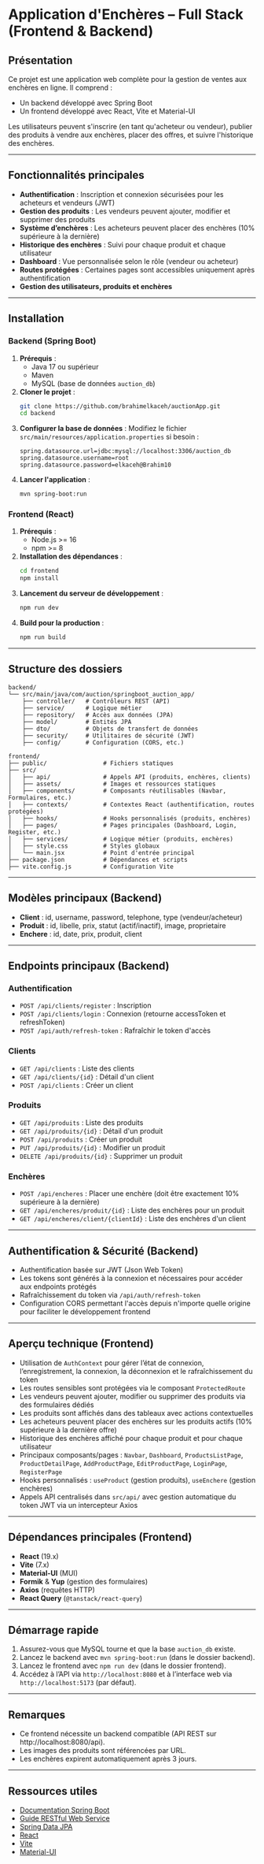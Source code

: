 # Application d'Enchères – Full Stack (Frontend & Backend)

## Présentation

Ce projet est une application web complète pour la gestion de ventes aux enchères en ligne. Il comprend :

- Un backend développé avec Spring Boot
- Un frontend développé avec React, Vite et Material-UI

Les utilisateurs peuvent s'inscrire (en tant qu'acheteur ou vendeur), publier des produits à vendre aux enchères, placer des offres, et suivre l'historique des enchères.

---

## Fonctionnalités principales

- **Authentification** : Inscription et connexion sécurisées pour les acheteurs et vendeurs (JWT)
- **Gestion des produits** : Les vendeurs peuvent ajouter, modifier et supprimer des produits
- **Système d’enchères** : Les acheteurs peuvent placer des enchères (10% supérieure à la dernière)
- **Historique des enchères** : Suivi pour chaque produit et chaque utilisateur
- **Dashboard** : Vue personnalisée selon le rôle (vendeur ou acheteur)
- **Routes protégées** : Certaines pages sont accessibles uniquement après authentification
- **Gestion des utilisateurs, produits et enchères**

---

## Installation

### Backend (Spring Boot)

1. **Prérequis** :
   - Java 17 ou supérieur
   - Maven
   - MySQL (base de données `auction_db`)
2. **Cloner le projet** :
   ```bash
   git clone https://github.com/brahimelkaceh/auctionApp.git
   cd backend
   ```
3. **Configurer la base de données** :
   Modifiez le fichier `src/main/resources/application.properties` si besoin :
   ```properties
   spring.datasource.url=jdbc:mysql://localhost:3306/auction_db
   spring.datasource.username=root
   spring.datasource.password=elkaceh@Brahim10
   ```
4. **Lancer l'application** :
   ```bash
   mvn spring-boot:run
   ```

### Frontend (React)

1. **Prérequis** :
   - Node.js >= 16
   - npm >= 8
2. **Installation des dépendances** :
   ```bash
   cd frontend
   npm install
   ```
3. **Lancement du serveur de développement** :
   ```bash
   npm run dev
   ```
4. **Build pour la production** :
   ```bash
   npm run build
   ```

---

## Structure des dossiers

```
backend/
└── src/main/java/com/auction/springboot_auction_app/
    ├── controller/   # Contrôleurs REST (API)
    ├── service/      # Logique métier
    ├── repository/   # Accès aux données (JPA)
    ├── model/        # Entités JPA
    ├── dto/          # Objets de transfert de données
    ├── security/     # Utilitaires de sécurité (JWT)
    ├── config/       # Configuration (CORS, etc.)

frontend/
├── public/                # Fichiers statiques
├── src/
│   ├── api/               # Appels API (produits, enchères, clients)
│   ├── assets/            # Images et ressources statiques
│   ├── components/        # Composants réutilisables (Navbar, Formulaires, etc.)
│   ├── contexts/          # Contextes React (authentification, routes protégées)
│   ├── hooks/             # Hooks personnalisés (produits, enchères)
│   ├── pages/             # Pages principales (Dashboard, Login, Register, etc.)
│   ├── services/          # Logique métier (produits, enchères)
│   ├── style.css          # Styles globaux
│   └── main.jsx           # Point d'entrée principal
├── package.json           # Dépendances et scripts
├── vite.config.js         # Configuration Vite
```

---

## Modèles principaux (Backend)

- **Client** : id, username, password, telephone, type (vendeur/acheteur)
- **Produit** : id, libelle, prix, statut (actif/inactif), image, proprietaire
- **Enchere** : id, date, prix, produit, client

---

## Endpoints principaux (Backend)

### Authentification

- `POST /api/clients/register` : Inscription
- `POST /api/clients/login` : Connexion (retourne accessToken et refreshToken)
- `POST /api/auth/refresh-token` : Rafraîchir le token d'accès

### Clients

- `GET /api/clients` : Liste des clients
- `GET /api/clients/{id}` : Détail d'un client
- `POST /api/clients` : Créer un client

### Produits

- `GET /api/produits` : Liste des produits
- `GET /api/produits/{id}` : Détail d'un produit
- `POST /api/produits` : Créer un produit
- `PUT /api/produits/{id}` : Modifier un produit
- `DELETE /api/produits/{id}` : Supprimer un produit

### Enchères

- `POST /api/encheres` : Placer une enchère (doit être exactement 10% supérieure à la dernière)
- `GET /api/encheres/produit/{id}` : Liste des enchères pour un produit
- `GET /api/encheres/client/{clientId}` : Liste des enchères d'un client

---

## Authentification & Sécurité (Backend)

- Authentification basée sur JWT (Json Web Token)
- Les tokens sont générés à la connexion et nécessaires pour accéder aux endpoints protégés
- Rafraîchissement du token via `/api/auth/refresh-token`
- Configuration CORS permettant l'accès depuis n'importe quelle origine pour faciliter le développement frontend

---

## Aperçu technique (Frontend)

- Utilisation de `AuthContext` pour gérer l’état de connexion, l’enregistrement, la connexion, la déconnexion et le rafraîchissement du token
- Les routes sensibles sont protégées via le composant `ProtectedRoute`
- Les vendeurs peuvent ajouter, modifier ou supprimer des produits via des formulaires dédiés
- Les produits sont affichés dans des tableaux avec actions contextuelles
- Les acheteurs peuvent placer des enchères sur les produits actifs (10% supérieure à la dernière offre)
- Historique des enchères affiché pour chaque produit et pour chaque utilisateur
- Principaux composants/pages : `Navbar`, `Dashboard`, `ProductsListPage`, `ProductDetailPage`, `AddProductPage`, `EditProductPage`, `LoginPage`, `RegisterPage`
- Hooks personnalisés : `useProduct` (gestion produits), `useEnchere` (gestion enchères)
- Appels API centralisés dans `src/api/` avec gestion automatique du token JWT via un intercepteur Axios

---

## Dépendances principales (Frontend)

- **React** (19.x)
- **Vite** (7.x)
- **Material-UI** (MUI)
- **Formik** & **Yup** (gestion des formulaires)
- **Axios** (requêtes HTTP)
- **React Query** (`@tanstack/react-query`)

---

## Démarrage rapide

1. Assurez-vous que MySQL tourne et que la base `auction_db` existe.
2. Lancez le backend avec `mvn spring-boot:run` (dans le dossier backend).
3. Lancez le frontend avec `npm run dev` (dans le dossier frontend).
4. Accédez à l’API via `http://localhost:8080` et à l’interface web via `http://localhost:5173` (par défaut).

---

## Remarques

- Ce frontend nécessite un backend compatible (API REST sur http://localhost:8080/api).
- Les images des produits sont référencées par URL.
- Les enchères expirent automatiquement après 3 jours.

---

## Ressources utiles

- [Documentation Spring Boot](https://spring.io/projects/spring-boot)
- [Guide RESTful Web Service](https://spring.io/guides/gs/rest-service/)
- [Spring Data JPA](https://spring.io/guides/gs/accessing-data-jpa/)
- [React](https://react.dev/)
- [Vite](https://vitejs.dev/)
- [Material-UI](https://mui.com/)
